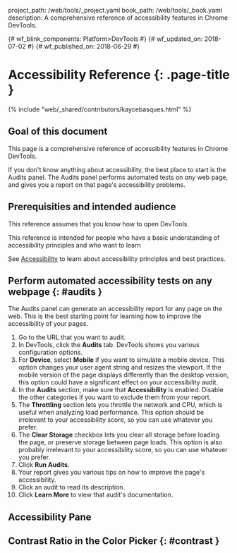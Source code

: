 project_path: /web/tools/_project.yaml
book_path: /web/tools/_book.yaml
description: A comprehensive reference of accessibility features in Chrome DevTools.

{# wf_blink_components: Platform>DevTools #}
{# wf_updated_on: 2018-07-02 #}
{# wf_published_on: 2018-06-29 #}

# Accessibility Reference {: .page-title }

{% include "web/_shared/contributors/kaycebasques.html" %}

## Goal of this document

This page is a comprehensive reference of accessibility features in Chrome DevTools.

If you don't know anything about accessibility, the best place to start is the Audits
panel. The Audits panel performs automated tests on *any* web page, and gives you a report
on that page's accessibility problems.

## Prerequisities and intended audience

This reference assumes that you know how to open DevTools.

This reference is intended for people who have a basic understanding of accessibility
principles and who want to learn 

See [Accessibility](/web/fundamentals/accessibility/) to learn about accessibility
principles and best practices.

## Perform automated accessibility tests on any webpage {: #audits }

The Audits panel can generate an accessibility report for any page on the web. This is the
best starting point for learning how to improve the accessibility of your pages.

1. Go to the URL that you want to audit.
1. In DevTools, click the **Audits** tab. DevTools shows you various configuration options.
1. For **Device**, select **Mobile** if you want to simulate a mobile device. This option changes
   your user agent string and resizes the viewport. If the mobile version of the page displays differently
   than the desktop version, this option could have a significant effect on your accessibility audit.
1. In the **Audits** section, make sure that **Accessibility** is enabled. Disable the other
   categories if you want to exclude them from your report.
1. The **Throttling** section lets you throttle the network and CPU, which is useful when analyzing
   load performance. This option should be irrelevant to your accessibility score, so you can use
   whatever you prefer.
1. The **Clear Storage** checkbox lets you clear all storage before loading the page, or preserve
   storage between page loads. This option is also probably irrelevant to your accessibility score, so you
   can use whatever you prefer.
1. Click **Run Audits**.
1. Your report gives you various tips on how to improve the page's accessibility.
1. Click an audit to read its description.
1. Click **Learn More** to view that audit's documentation.

## Accessibility Pane

## Contrast Ratio in the Color Picker {: #contrast }


